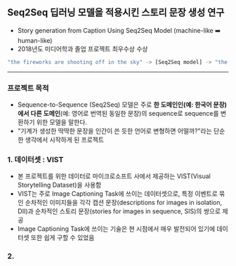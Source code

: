 ## Seq2Seq 딥러닝 모델을 적용시킨 스토리 문장 생성 연구
- Story generation from Caption Using Seq2Seq Model (machine-like ➡️ human-like)
- 2018년도 미디어학과 졸업 프로젝트 최우수상 수상 

```bash
"the fireworks are shooting off in the sky" -> [Seq2Seq model] -> "the fireworks were beautiful"
```
---

### 프로젝트 목적 
- Sequence-to-Sequence (Seq2Seq) 모델은 주로 **한 도메인인(예: 한국어 문장)에서 다른 도메인**(예: 영어로 번역된 동일한 문장)의 sequence로 sequence를 변환하기 위한 모델을 말한다. 
- "기계가 생성한 딱딱한 문장을 인간이 쓴 듯한 언어로 변형하면 어떨까?"라는 단순한 생각에서 시작하게 된 프로젝트

### 1. 데이터셋 : VIST

- 본 프로젝트를 위한 데이터로 마이크로소프트 사에서 제공하는 VIST(Visual Storytelling Dataset)을 사용함 
- VIST는 주로 Image Captioning Task에 쓰이는 데이터셋으로, 특정 이벤트로 묶인 순차적인 이미지들을 각각 캡션 문장(descriptions for images in isolation, DII)과 순차적인 스토리 문장(stories for images in sequence, SIS)의 쌍으로 제공
- Image Captioning Task에 쓰이는 기술은 현 시점에서 매우 발전되어 있기에 데이터셋 또한 쉽게 구할 수 있었음 

### 2. 